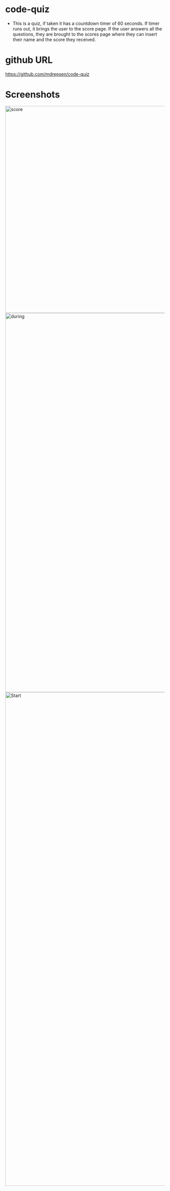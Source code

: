 # code-quiz

* This is a quiz, if taken it has a countdown timer of 60 seconds. If timer runs out, it brings the user to the score page. If the user answers all the questions, they are brought to the scores page where they can insert their name and the score they received.

# github URL
https://github.com/mdreesen/code-quiz

# Screenshots
<img width="653" alt="score" src="https://user-images.githubusercontent.com/56687081/91109552-8d377380-e638-11ea-9032-5206e6976805.png">
<img width="1196" alt="during" src="https://user-images.githubusercontent.com/56687081/91109554-8e68a080-e638-11ea-8654-515a8d64a484.png">
<img width="1557" alt="Start" src="https://user-images.githubusercontent.com/56687081/91109555-8f99cd80-e638-11ea-9dfb-8fecde6e21a6.png">
